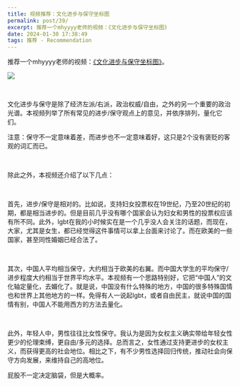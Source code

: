 ```yaml
---
title: 视频推荐：文化进步与保守坐标图
permalink: post/39/
excerpt: 推荐一个mhyyyy老师的视频：《文化进步与保守坐标图》
date: 2024-01-30 17:38:49
tags: 推荐 - Recommendation
---
```


推荐一个mhyyyy老师的视频：[《文化进步与保守坐标图》](https://www.youtube.com/watch?v=DiDye3-YJ24)。

![](1.png)

<p><br></p>

文化进步与保守是除了经济左派/右派，政治权威/自由，之外的另一个重要的政治光谱。本视频列举了所有常见的进步/保守观点上的意见，并依序排列，量化它们。

注意：保守不一定意味着差，而进步也不一定意味着好，这只是2个没有褒贬的客观的词汇而已。

<p><br></p>

除此之外，本视频还介绍了以下几点：

<p><br></p>

首先，进步/保守是相对的。比如说，支持妇女投票权在19世纪，乃至20世纪的初期，都是相当进步的。但是目前几乎没有哪个国家会认为妇女和男性的投票权应该有所不同。此外，lgbt在我的小时候实在是一个几乎没人会关注的话题，而现在，大家，尤其是女生，都已经觉得这件事情可以拿上台面来讨论了。而在欧美的一些国家，甚至同性婚姻已经合法了。

<p><br></p>

其次，中国人平均相当保守，大约相当于欧美的右翼。而中国大学生的平均保守/进步程度大约相当于世界平均水平。本视频有一个思路特别好，它把“中国人”的文化轴定量化，去媚化了。就是说，中国没有什么特殊的地方，中国的很多特殊国情也和世界上其他地方的一样。免得有人一说起lgbt，或者自由民主，就说中国的国情有别，中国人不能用西方的方法去量化。

<p><br></p>

此外，年轻人中，男性往往比女性保守。我认为是因为女权主义确实带给年轻女性更少的伦理束缚，更自由/多元的选择。总而言之，女性通过支持更进步的女权主义，而获得更高的社会地位。相比之下，有不少男性选择回归传统，推动社会向保守方向发展，来维持自己的高地位。

屁股不一定决定脑袋，但是大概率。